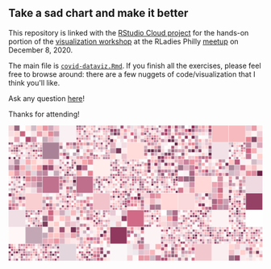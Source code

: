 ## Take a sad chart and make it better

This repository is linked with the [RStudio Cloud project](https://rstudio.cloud/project/1893495) for the hands-on portion of the [visualization workshop](https://slides.com/trang1618/take-a-sad-chart-and-make-it-better) at the RLadies Philly [meetup](https://www.meetup.com/rladies-philly/events/268783170/) on December 8, 2020.

The main file is [`covid-dataviz.Rmd`](covid-dataviz.Rmd).
If you finish all the exercises, please feel free to browse around: 
there are a few nuggets of code/visualization that I think you'll like.

Ask any question [here](http://tiny.cc/rladies-dataviz)!

Thanks for attending!

![](figs/table.png)
